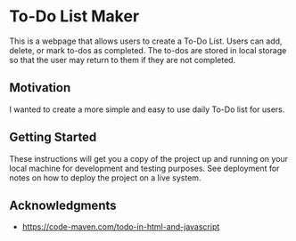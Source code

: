 # To-Do List Maker

This is a webpage that allows users to create a To-Do List. Users can add, delete, or mark to-dos as completed. The to-dos are stored in local storage so that the user may return to them if they are not completed.

## Motivation

I wanted to create a more simple and easy to use daily To-Do list for users.

## Getting Started

These instructions will get you a copy of the project up and running on your local machine for development and testing purposes. See deployment for notes on how to deploy the project on a live system.



## Acknowledgments

* https://code-maven.com/todo-in-html-and-javascript
